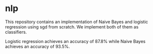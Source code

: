 # nlp

This repository contains an implementation of Naive Bayes and logistic regression using sgd from scratch. We implement both of them as classifiers.

Logistic regression achieves an accuracy of 87.8% while Naive Bayes achieves an accuracy of 93.5%.
